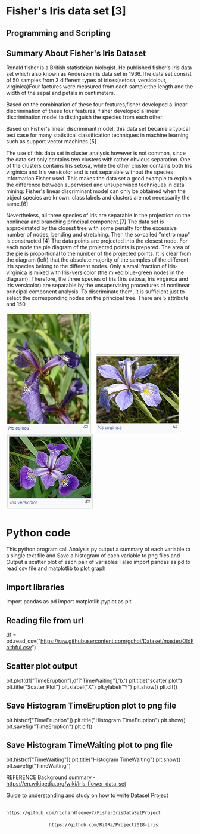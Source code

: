 # Fisher's Iris data set [3]

## Programming and Scripting

## Summary About Fisher's Iris Dataset

Ronald fisher is a British statistician biologist. He published fisher's Iris data set which also known as Anderson iris data set in 1936.The data set consist of 50 samples from 3 different types of irises(setosa, versicolour, virginica)Four faetures were measured from each sample:the length and the width of the sepal and petals in centimeters.

Based on the combination of these four features,fisher developed a linear discrimination of these four features, fisher developed a linear discrimination model to distinguish the species from each other.

Based on Fisher's linear discriminant model, this data set became a typical test case for many statistical classification techniques in machine learning such as support vector machines.[5]

The use of this data set in cluster analysis however is not common, since the data set only contains two clusters with rather obvious separation. One of the clusters contains Iris setosa, while the other cluster contains both Iris virginica and Iris versicolor and is not separable without the species information Fisher used. This makes the data set a good example to explain the difference between supervised and unsupervised techniques in data mining: Fisher's linear discriminant model can only be obtained when the object species are known: class labels and clusters are not necessarily the same.[6]

Nevertheless, all three species of Iris are separable in the projection on the nonlinear and branching principal component.[7] The data set is approximated by the closest tree with some penalty for the excessive number of nodes, bending and stretching. Then the so-called "metro map" is constructed.[4] The data points are projected into the closest node. For each node the pie diagram of the projected points is prepared. The area of the pie is proportional to the number of the projected points. It is clear from the diagram (left) that the absolute majority of the samples of the different Iris species belong to the different nodes. Only a small fraction of Iris-virginica is mixed with Iris-versicolor (the mixed blue-green nodes in the diagram). Therefore, the three species of Iris (Iris setosa, Iris virginica and Iris versicolor) are separable by the unsupervising procedures of nonlinear principal component analysis. To discriminate them, it is sufficient just to select the corresponding nodes on the principal tree.
There are 5 attribute and 150

![Capture1.PNG](https://github.com/G00387847/BonnyProject2020/blob/master/Images/Capture1.PNG)
![Capture2.PNG](https://github.com/G00387847/BonnyProject2020/blob/master/Images/Capture2.PNG)
![Capture3.PNG](https://github.com/G00387847/BonnyProject2020/blob/master/Images/Capture3.PNG)

# Python code
 This python program call Analysis.py
 output a summary of each variable to a single text file and
 Save a histogram of each variable to png files and
 Output a scatter plot of each pair of variables
 I also import pandas as pd to read csv file and matplotlib to plot graph

## import libraries
import pandas as pd
import matplotlib.pyplot as plt

## Reading file from url
df = pd.read_csv("https://raw.githubusercontent.com/gchoi/Dataset/master/OldFaithful.csv")

## Scatter plot output
plt.plot(df["TimeEruption"],df["TimeWaiting"],'b.')
plt.title("scatter plot")
plt.title("Scatter Plot")
plt.xlabel("X")
plt.ylabel("Y")
plt.show()
plt.clf()

## Save Histogram TimeEruption plot to png file
plt.hist(df["TimeEruption"])
plt.title("Histogram TimeEruption")
plt.show()
plt.savefig("TimeEruption")
plt.clf()

## Save Histogram TimeWaiting plot to png file
plt.hist(df["TimeWaiting"])
plt.title("Histogram TimeWaiting")
plt.show()
plt.savefig("TimeWaiting")


REFERENCE
Background summary - https://en.wikipedia.org/wiki/Iris_flower_data_set

Guide to understanding and study on how to write Dataset Project

                    https://github.com/richardfeeney7/FisherIrisDataSetProject

                    https://github.com/RitRa/Project2018-iris
           


        
        


         

